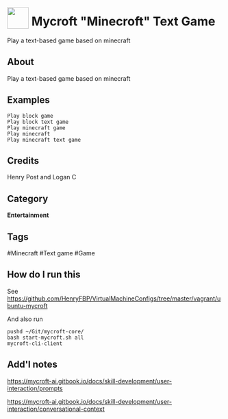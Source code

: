 # <img src="https://raw.githack.com/FortAwesome/Font-Awesome/master/svgs/solid/cubes.svg" card_color="#40DBB0" width="50" height="50" style="vertical-align:bottom"/> Mycroft "Minecroft" Text Game

Play a text-based game based on minecraft

## About

Play a text-based game based on minecraft

## Examples

    Play block game
    Play block text game
    Play minecraft game
    Play minecraft
    Play minecraft text game

## Credits

Henry Post and Logan C

## Category

**Entertainment**

## Tags

#Minecraft
#Text game
#Game

## How do I run this

See <https://github.com/HenryFBP/VirtualMachineConfigs/tree/master/vagrant/ubuntu-mycroft>

And also run 

    pushd ~/Git/mycroft-core/
    bash start-mycroft.sh all
    mycroft-cli-client

## Add'l notes

<https://mycroft-ai.gitbook.io/docs/skill-development/user-interaction/prompts>

<https://mycroft-ai.gitbook.io/docs/skill-development/user-interaction/conversational-context>
